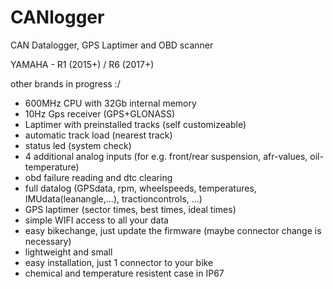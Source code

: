 # CANlogger
CAN Datalogger, GPS Laptimer and OBD scanner

YAMAHA - R1 (2015+) / R6 (2017+)

other brands in progress :/


- 600MHz CPU with 32Gb internal memory
- 10Hz Gps receiver (GPS+GLONASS)
- Laptimer with preinstalled tracks (self customizeable)
- automatic track load (nearest track)
- status led (system check)
- 4 additional analog inputs (for e.g. front/rear suspension, afr-values, oil-temperature)
- obd failure reading and dtc clearing
- full datalog (GPSdata, rpm, wheelspeeds, temperatures, IMUdata(leanangle,...), tractioncontrols, ...)
- GPS laptimer (sector times, best times, ideal times)
- simple WIFI access to all your data
- easy bikechange, just update the firmware (maybe connector change is necessary)
- lightweight and small
- easy installation, just 1 connector to your bike
- chemical and temperature resistent case in IP67
